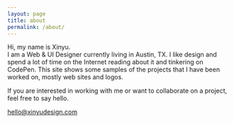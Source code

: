 ```yaml
---
layout: page
title: about
permalink: /about/
---
```


Hi, my name is Xinyu.  
I am a Web & UI Designer currently living in Austin, TX. 
I like design and spend a lot of time on the Internet reading about it and tinkering on CodePen.
This site shows some samples of the projects that I have been worked on, mostly web sites and logos. <!-- You can read a little more about me on <a href="http://xinyudesign.com/2015/05/07/more_about_me.html">here</a>, see what I'm working on at <a href="https://dribbble.com/xinyu0">Dribbble</a>, and read my <a href="http://xinyudesign.com/blog/">blog posts</a>.  -->

If you are interested in working with me or want to collaborate on a project, feel free to say hello. 

<span class="textlink"><a href="mailto:hello@xinyudesign.com">hello@xinyudesign.com</a></span>


